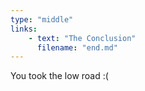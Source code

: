 ```yaml
---
type: "middle"
links:
    - text: "The Conclusion"
      filename: "end.md"
---
```


You took the low road :(

